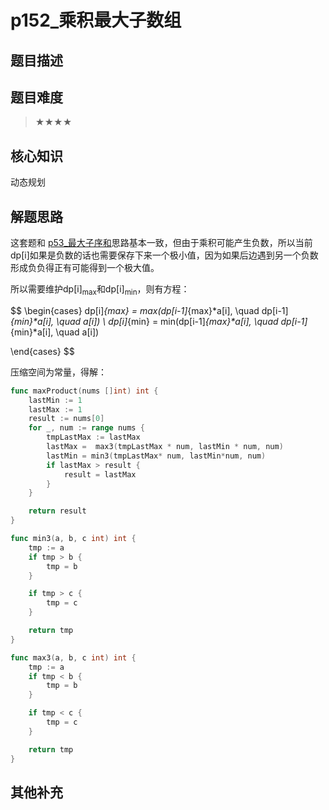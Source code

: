 # p152_乘积最大子数组
## 题目描述

## 题目难度
> ★★★★
## 核心知识

动态规划

## 解题思路
这套题和 [p53_最大子序和](p53_%E6%9C%80%E5%A4%A7%E5%AD%90%E5%BA%8F%E5%92%8C.md)思路基本一致，但由于乘积可能产生负数，所以当前dp[i]如果是负数的话也需要保存下来一个极小值，因为如果后边遇到另一个负数形成负负得正有可能得到一个极大值。

所以需要维护dp[i]<sub>max</sub>和dp[i]<sub>min</sub>，则有方程：

$$
\begin{cases}
    dp[i]_{max} = max(dp[i-1]_{max}*a[i], \quad dp[i-1]_{min}*a[i], \quad  a[i]) \\
    dp[i]_{min} = min(dp[i-1]_{max}*a[i], \quad dp[i-1]_{min}*a[i], \quad  a[i])

\end{cases}
$$

压缩空间为常量，得解：

```go
func maxProduct(nums []int) int {
    lastMin := 1
    lastMax := 1
    result := nums[0]
    for _, num := range nums {
        tmpLastMax := lastMax
        lastMax =  max3(tmpLastMax * num, lastMin * num, num)
        lastMin = min3(tmpLastMax* num, lastMin*num, num)
        if lastMax > result {
            result = lastMax
        }
    }

    return result
}

func min3(a, b, c int) int {
    tmp := a
    if tmp > b {
        tmp = b
    } 

    if tmp > c {
        tmp = c
    }

    return tmp
}

func max3(a, b, c int) int {
    tmp := a
    if tmp < b {
        tmp = b
    } 

    if tmp < c {
        tmp = c
    }

    return tmp
}

```

## 其他补充
